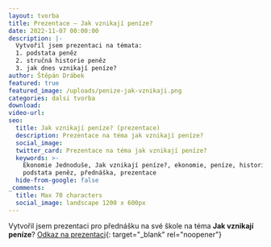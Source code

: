 ```yaml
---
layout: tvorba
title: Prezentace – Jak vznikají peníze?
date: 2022-11-07 00:00:00
description: |-
  Vytvořil jsem prezentaci na témata:
  1. podstata peněz
  2. stručná historie peněz
  3. jak dnes vznikají peníze?
author: Štěpán Drábek
featured: true
featured_image: /uploads/penize-jak-vznikaji.png
categories: dalsi tvorba
download:
video-url:
seo:
  title: Jak vznikají peníze? (prezentace)
  description: Prezentace na téma jak vznikají peníze?
  social_image:
  twitter_card: Prezentace na téma jak vznikají peníze?
  keywords: >-
    Ekonomie Jednoduše, Jak vznikají peníze?, ekonomie, peníze, historie peněz,
    podstata peněz, přednáška, prezentace
  hide-from-google: false
_comments:
  title: Max 70 characters
  social_image: landscape 1200 x 600px
---
```

Vytvořil jsem prezentaci pro předn&aacute;šku na své škole na téma **Jak vznikaj&iacute; pen&iacute;ze**?&nbsp;[Odkaz na prezentaci](https://www.canva.com/design/DAFQRdnXmbU/view?utm_content=DAFQRdnXmbU&amp;utm_campaign=designshare&amp;utm_medium=link&amp;utm_source=publishsharelink){: target="_blank" rel="noopener"}
